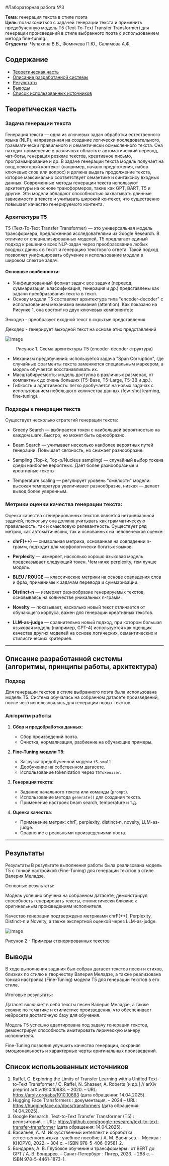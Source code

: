 #Лабораторная работа №3

**Тема**: генерация текста в стиле поэта  
**Цель**: познакомиться с задачей генерации текста и применить предобученную модель T5 (Text-To-Text Transfer Transformer) для генерации произведений в стиле выбранного поэта с использованием метода fine-tuning.  
**Студенты**: Чупахина В.В., Фомичева П.Ю., Салимова А.Ф.

## Содержание

- [Теоретическая часть](#теоретическая-часть)
- [Описание разработанной системы](#описание-разработанной-системы-алгоритмы-принципы-работы-архитектура)
- [Результаты](#результаты)
- [Выводы](#выводы)
- [Список использованных источников](#список-использованных-источников)

## Теоретическая часть
### Задача генерации текста

Генерация текста — одна из ключевых задач обработки естественного языка (NLP), направленная на создание логически последовательного, грамматически правильного и семантически осмысленного текста. Она находит применение в различных областях: автоматический перевод, чат-боты, генерация резюме текстов, креативное письмо, программирование и др.
В задаче генерации текста модель получает на вход некоторый контекст (например, начало предложения, набор ключевых слов или вопрос) и должна выдать продолжение текста, которое максимально соответствует семантике и синтаксису входных данных.
Современные методы генерации текста используют архитектуры на основе трансформеров, такие как GPT, BART, T5 и другие. Эти модели обладают способностью захватывать длинные зависимости в тексте и учитывать широкий контекст, что существенно повышает качество генерируемого контента.

### Архитектура T5

T5 (Text-To-Text Transfer Transformer) — это универсальная модель трансформера, предложенная исследователями из Google Research. В отличие от специализированных моделей, T5 предлагает единый подход к решению всех NLP-задач через преобразование любых входных данных в текст и генерацию текстового ответа. Такой подход позволяет унифицировать обучение и использование модели в широком спектре задач.

#### Основные особенности:
- Унифицированный формат задач: все задачи (перевод, суммаризация, классификация, генерация и др.) представлены как задачи преобразования текста в текст.
- Основу модели T5 составляет архитектура типа "encoder-decoder" с использованием механизма внимания (attention). Как показано на Рисунке 1, она состоит из двух ключевых компонентов:

Энкодер - преобразует входной текст в скрытые представления

Декодер - генерирует выходной текст на основе этих представлений


  ![image](https://github.com/user-attachments/assets/7a337318-747a-4eb3-bb9e-593b6653618f)
 <p align="center">
  Рисунок 1. Схема архитектуры T5 (encoder-decoder структура)
</p>

- Механизм предобучения: используется задача "Span Corruption", где случайные фрагменты текста заменяются специальным маркером, а модель обучается восстанавливать их.
- Масштабируемость: модель доступна в различных размерах, от компактных до очень больших (T5-Base, T5-Large, T5-3B и др.).
- Гибкость и адаптивность: легко дообучается на новых задачах с использованием небольшого количества данных (few-shot learning, fine-tuning).
### Подходы к генерации текста
Существует несколько стратегий генерации текста:
- Greedy Search — выбирается токен с наибольшей вероятностью на каждом шаге. Быстро, но может быть однообразно.

- Beam Search — учитывает несколько наиболее вероятных путей генерации. Повышает связность, но снижает разнообразие.
- Sampling (Top-k, Top-p/Nucleus sampling) — случайный выбор токена среди наиболее вероятных. Даёт более разнообразные и креативные тексты.
- Temperature scaling — регулирует уровень "смелости" модели: высокая температура увеличивает разнообразие, низкая — делает вывод более уверенным.


### Метрики оценки качества генерации текста:
Оценка качества сгенерированных текстов является нетривиальной задачей, поскольку она должна учитывать как грамматическую правильность, так и смысловую релевантность. Существует ряд метрик, как автоматических, так и основанных на человеческой оценке:

- **chrF(++)** — символьная метрика, основанная на совпадении n-грамм, подходит для морфологически богатых языков.

- **Perplexity** — измеряет, насколько хорошо языковая модель предсказывает следующий токен. Чем ниже perplexity, тем лучше модель.
- **BLEU / ROUGE** — классические метрики на основе совпадения слов и фраз, применимы к задачам перевода и суммаризации.
- **Distinct-n**  — измеряет разнообразие генерируемых текстов, основываясь на количестве уникальных n-грамм.
- **Novelty** — показывает, насколько новый текст отличается от обучающего корпуса, важен для генерации креативных текстов.
- **LLM-as-judge** — сравнительно новый подход, при котором большая языковая модель (например, GPT-4) используется как оценщик качества других моделей на основе логических, семантических и стилистических критериев.

---
## Описание разработанной системы (алгоритмы, принципы работы, архитектура)
### Подход

Для генерации текстов в стиле выбранного поэта была использована модель T5. Система обучалась на собранном датасете произведений, после чего использовалась для генерации новых текстов.

### Алгоритм работы

1. **Сбор и предобработка данных**:
   - Сбор произведений поэта.
   - Очистка, нормализация, разбиение на обучающие примеры.

2. **Fine-Tuning модели T5**:
   - Загрузка предобученной модели `t5-small`.
   - Дообучение на собственном датасете.
   - Использование tokenization через `T5Tokenizer`.

3. **Генерация текста**:
   - Задание начального текста или команды (`prompt`).
   - Использование метода `generate()` для создания текста.
   - Применение настроек beam search, temperature и т.д.

4. **Оценка качества**:
   - Применение метрик: chrF, perplexity, distinct-n, novelty, LLM-as-judge.
   - Сравнение с реальными произведениями поэта.

---
## Результаты

Результаты
В результате выполнения работы была реализована модель T5 с тонкой настройкой (Fine-Tuning) для генерации текстов в стиле Валерия Меладзе.

Основные результаты:

Модель успешно обучена на собранном датасете, демонстрируя способность генерировать тексты, стилистически близкие к оригинальным произведениям исполнителя.

Качество генерации подтверждено метриками chrF(++), Perplexity, Distinct-n и Novelty, а также экспертной оценкой через LLM-as-judge.

![image](https://github.com/user-attachments/assets/6a50f9eb-bfda-47b3-91a5-595626bf32fe)

Рисунок 2 - Примеры сгенерированных текстов

## Выводы

В ходе выполнения задания был собран датасет текстов песен и стихов, близких по стилю к творчеству Валерия Меладзе, а также реализована тонкая настройка (Fine-Tuning) модели T5 для генерации текстов в его стиле.

Итоговые результаты:

Датасет включает в себя тексты песен Валерия Меладзе, а также схожие по тематике и стилистике произведения, что обеспечивает нейросети достаточную базу для обучения.

Модель T5 успешно адаптирована под задачу генерации текстов, демонстрируя способность имитировать лирическую манеру исполнителя.

Fine-Tuning позволил улучшить качество генерации, сохраняя эмоциональность и характерные черты оригинальных произведений.

## Список использованных источников

1. Raffel, C. Exploring the Limits of Transfer Learning with a Unified Text-to-Text Transformer / C. Raffel, N. Shazeer, A. Roberts [и др.] // arXiv preprint arXiv:1910.10683. – 2020. – URL: https://arxiv.org/abs/1910.10683 (дата обращения: 14.04.2025).
2. Hugging Face Transformers : документация. – 2024 – URL: https://huggingface.co/docs/transformers (дата обращения: 14.04.2025).
3. Google Research. Text-to-Text Transfer Transformer (T5) : репозиторий. – URL: https://github.com/google-research/text-to-text-transfer-transformer (дата обращения: 14.04.2025).
4. Васильев, А. М. Искусственный интеллект и обработка естественного языка : учебное пособие / А. М. Васильев. – Москва : КНОРУС, 2022. – 304 с. – ISBN 978-5-406-09581-2.
5. Бондарев, А. В. Глубокое обучение и трансформеры : от BERT до GPT / А. В. Бондарев. – Санкт-Петербург : Питер, 2023. – 288 с. – ISBN 978-5-4461-1873-1.
